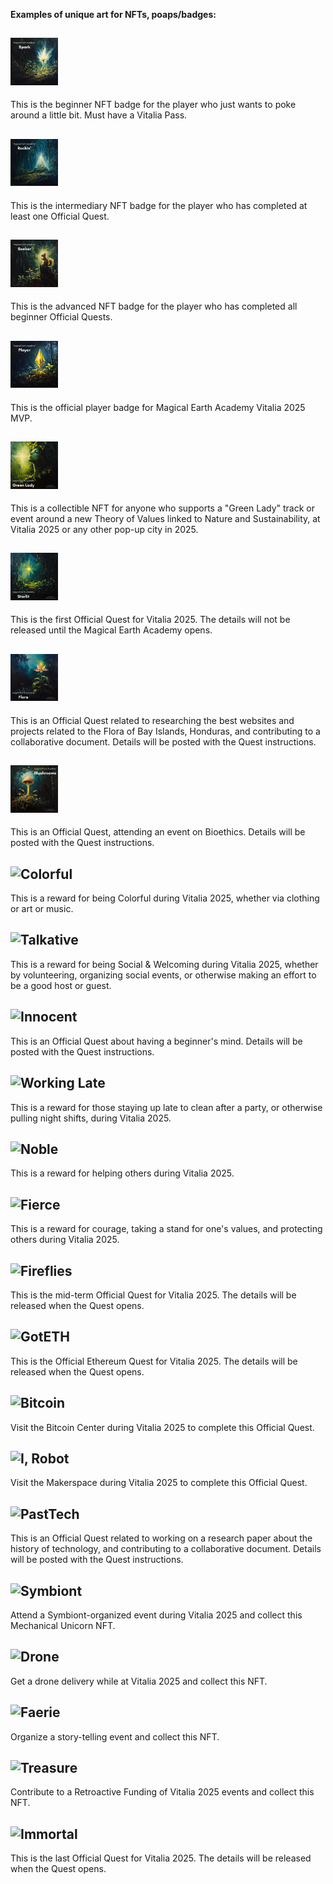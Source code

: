 **Examples of unique art for NFTs, poaps/badges:**

## <img src="Midjourney art/Spark Badge.jpg" width="15%" alt="Spark Your Curiosity">

This is the beginner NFT badge for the player who just wants to poke around a little bit. Must have a Vitalia Pass.

## <img src="Midjourney art/Rockin' Badge.jpg" width="15%" alt="You are Rockin' It!">

This is the intermediary NFT badge for the player who has completed at least one Official Quest.

## <img src="Midjourney art/Seeker Badge.jpg" width="15%" alt="Seeker Status">

This is the advanced NFT badge for the player who has completed all beginner Official Quests.

## <img src="Midjourney art/Player Badge.jpg" width="15%" alt="Player Level">

This is the official player badge for Magical Earth Academy Vitalia 2025 MVP.

## <img src="Midjourney art/Green Lady (MEA Art).jpg" width="15%" alt="Green Lady">

This is a collectible NFT for anyone who supports a "Green Lady" track or event around a new Theory of Values linked to Nature and Sustainability, at Vitalia 2025 or any other pop-up city in 2025.

## <img src="Midjourney art/Starlit (MEA Art).jpg" width="15%" alt="Starlit">

This is the first Official Quest for Vitalia 2025. The details will not be released until the Magical Earth Academy opens.

## <img src="Midjourney art/Flora (MEA Art).jpg" width="15%" alt="Flora">

This is an Official Quest related to researching the best websites and projects related to the Flora of Bay Islands, Honduras, and contributing to a collaborative document. 
Details will be posted with the Quest instructions.

## <img src="Midjourney art/Mushrooms (MEA Art).jpg" width="15%" alt="Mushrooms">

This is an Official Quest, attending an event on Bioethics. 
Details will be posted with the Quest instructions.

## <img src="Midjourney art/Midjourney art/Colorful (MEA Art).jpg" width="15%" alt="Colorful">

This is a reward for being Colorful during Vitalia 2025, whether via clothing or art or music. 

## <img src="Midjourney art/Midjourney art/Talkative (MEA Art).jpg" width="15%" alt="Talkative">

This is a reward for being Social & Welcoming during Vitalia 2025, whether by volunteering, organizing social events, or otherwise making an effort to be a good host or guest. 

## <img src="Midjourney art/Midjourney art/Innocent (MEA Art).jpg" width="15%" alt="Innocent">

This is an Official Quest about having a beginner's mind. 
Details will be posted with the Quest instructions.

## <img src="Midjourney art/Midjourney art/Working Late (MEA Art).jpg" width="15%" alt="Working Late">

This is a reward for those staying up late to clean after a party, or otherwise pulling night shifts, during Vitalia 2025.

## <img src="Midjourney art/Midjourney art/Noble (MEA Art).jpg" width="15%" alt="Noble">

This is a reward for helping others during Vitalia 2025.

## <img src="Midjourney art/Midjourney art/Fierce (MEA Art).jpg" width="15%" alt="Fierce">

This is a reward for courage, taking a stand for one's values, and protecting others during Vitalia 2025.

## <img src="Midjourney art/Midjourney art/Fireflies (MEA Art).jpg" width="15%" alt="Fireflies">

This is the mid-term Official Quest for Vitalia 2025. The details will be released when the Quest opens.

## <img src="Midjourney art/Midjourney art/GotETH (MEA Art).jpg" width="15%" alt="GotETH">

This is the Official Ethereum Quest for Vitalia 2025. The details will be released when the Quest opens.

## <img src="Midjourney art/Midjourney art/Bitcoin (MEA Art).jpg" width="15%" alt="Bitcoin">

Visit the Bitcoin Center during Vitalia 2025 to complete this Official Quest.

## <img src="Midjourney art/Midjourney art/I, Robot (MEA Art).jpg" width="15%" alt="I, Robot">

Visit the Makerspace during Vitalia 2025 to complete this Official Quest.

## <img src="Midjourney art/Midjourney art/PastTech (MEA Art).jpg" width="15%" alt="PastTech">

This is an Official Quest related to working on a research paper about the history of technology, and contributing to a collaborative document. 
Details will be posted with the Quest instructions.

## <img src="Midjourney art/Midjourney art/Symbiont (MEA Art).jpg" width="15%" alt="Symbiont">

Attend a Symbiont-organized event during Vitalia 2025 and collect this Mechanical Unicorn NFT.

## <img src="Midjourney art/Midjourney art/Drone (MEA Art).jpg" width="15%" alt="Drone">

Get a drone delivery while at Vitalia 2025 and collect this NFT.

## <img src="Midjourney art/Midjourney art/Faerie (MEA Art).jpg" width="15%" alt="Faerie">

Organize a story-telling event and collect this NFT.

## <img src="Midjourney art/Midjourney art/Treasure (MEA Art).jpg" width="15%" alt="Treasure">

Contribute to a Retroactive Funding of Vitalia 2025 events and collect this NFT.

## <img src="Midjourney art/Midjourney art/Immortal (MEA Art).jpg" width="15%" alt="Immortal">

This is the last Official Quest for Vitalia 2025. The details will be released when the Quest opens.


